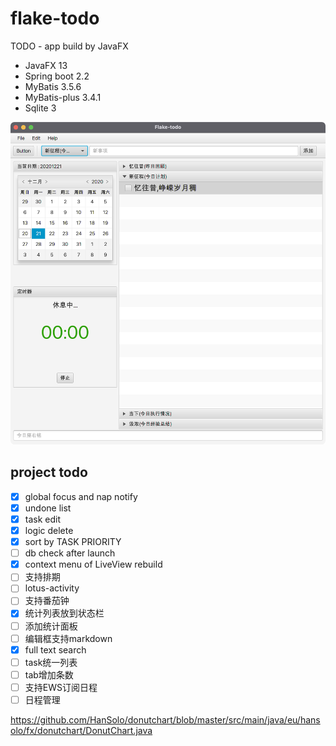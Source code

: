 # flake-todo

TODO - app build by JavaFX

- JavaFX 13
- Spring boot 2.2
- MyBatis 3.5.6
- MyBatis-plus 3.4.1
- Sqlite 3

![中文界面展示](docs/images/perview.png)

## project todo

- [x] global focus and nap notify
- [x] undone list
- [x] task edit
- [x] logic delete
- [x] sort by TASK PRIORITY
- [ ] db check after launch
- [x] context menu of LiveView rebuild
- [ ] 支持排期
- [ ] lotus-activity
- [ ] 支持番茄钟
- [x] 统计列表放到状态栏
- [ ] 添加统计面板
- [ ] 编辑框支持markdown
- [x] full text search
- [ ] task统一列表
- [ ] tab增加条数
- [ ] 支持EWS订阅日程
- [ ] 日程管理

https://github.com/HanSolo/donutchart/blob/master/src/main/java/eu/hansolo/fx/donutchart/DonutChart.java